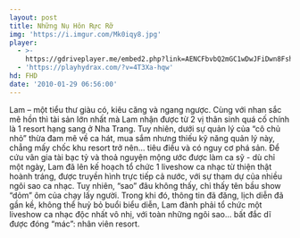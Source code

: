 ```yaml
---
layout: post
title: Những Nụ Hôn Rực Rỡ
img: 'https://i.imgur.com/Mk0iqy8.jpg'
player:
  - >-
    https://gdriveplayer.me/embed2.php?link=AENCFbvbQ2mGC1wDwJFiDwn8FshNp4cR%252FPB6fZNMoniO9lUnpWbgDirBc3VhL%252Bp%252B5TkXbC06wWqJmSreevVH%252Bj8ICv3q4yjejvgR5F3Cfz%252BXn4J5pz8A%252FOch2%252FYi4J84W7GHPN4FV4PZm8RkfhLpVIdS11UWoy0quuG9ud3XtLYOwYOS1%252FTDFqCXaYU4SFt71qLW%252F8UH39ccNV3Dl7ZPzDnhzUmy8jVvrnTHQqqjucIQ%253D%253D
  - 'https://playhydrax.com/?v=4T3Xa-hqw'
hd: FHD
date: '2010-01-29 06:56:00'
---
```

Lam – một tiểu thư giàu có, kiêu căng và ngang ngược. Cùng với nhan sắc mê hồn thì tài sản lớn nhất mà Lam nhận được từ 2 vị thân sinh quá cố chính là 1 resort hạng sang ở Nha Trang. Tuy nhiên, dưới sự quản lý của “cô chủ nhỏ” thừa đam mê về ca hát, mua sắm nhưng thiếu kỹ năng quản lý này, chẳng mấy chốc khu resort trở nên… tiêu điều và có nguy cơ phá sản. Để cứu vãn gia tài bạc tỷ và thoả nguyện mộng ước được làm ca sỹ - dù chỉ một ngày, Lam đã lên kế hoạch tổ chức 1 liveshow ca nhạc từ thiện thật hoành tráng, được truyền hình trực tiếp cả nước, với sự tham dự của nhiều ngôi sao ca nhạc. Tuy nhiên, “sao” đâu không thấy, chỉ thấy tên bầu show “dỏm” ôm của chạy lấy người. Trong khi đó, thông tin đã đăng, lịch diễn đã gần kề, không thể huỷ bỏ buổi biểu diễn, Lam đành phải tổ chức một liveshow ca nhạc độc nhất vô nhị, với toàn những ngôi sao… bất đắc dĩ được đóng “mác”: nhân viên resort.
